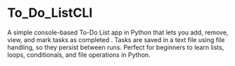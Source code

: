 # To_Do_ListCLI
A simple console-based To-Do List app in Python that lets you add, remove, view, and mark tasks as completed . Tasks are saved in a text file using file handling, so they persist between runs. Perfect for beginners to learn lists, loops, conditionals, and file operations in Python.
